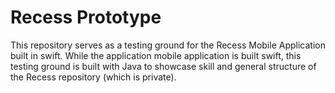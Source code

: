 # Recess Prototype

This repository serves as a testing ground for the Recess Mobile Application built in swift. 
While the application mobile application is built swift, this testing ground is built with 
Java to showcase skill and general structure of the Recess repository (which is private).

